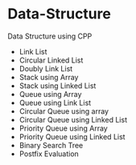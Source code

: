# Data-Structure
Data Structure using CPP

- Link List
- Circular Linked List
- Doubly Link List
- Stack using Array
- Stack using Linked List
- Queue using Array
- Queue using Link List
- Circular Queue using array
- Circular Queue using Linked List
- Priority Queue using Array
- Priority Queue using Linked List
- Binary Search Tree
- Postfix Evaluation
